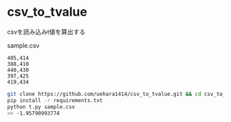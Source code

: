 # csv_to_tvalue
csvを読み込みt値を算出する

sample.csv
```csv
405,414
388,410
440,430
397,425
419,434
```

```sh
git clone https://github.com/uehara1414/csv_to_tvalue.git && cd csv_to_tvalue
pip install -r requirements.txt
python t.py sample.csv
>> -1.95790993774
```
